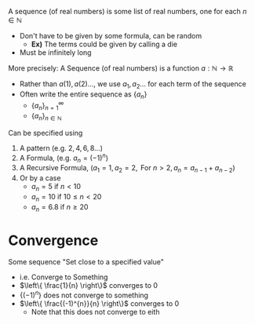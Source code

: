 A sequence (of real numbers) is some list of real numbers, one for each $n\in\mathbb{N}$ 
- Don't have to be given by some formula, can be random
	- **Ex)** The terms could be given by calling a die
- Must be infinitely long

More precisely:
 A Sequence (of real numbers) is a function $a:\mathbb{N} \to \mathbb{R}$
 - Rather than $a(1), a(2)\dots$, we use $a_{1}, a_{2}\dots$ for each term of the sequence
 - Often write the entire sequence as $\{a_{n}\}$
	 - $\{a_{n}\}^{\infty}_{n=1}$
	 - $\{a_{n}\}_{n\in\mathbb{N}}$

Can be specified using
1) A pattern (e.g. $2,4,6,8\dots$)
2) A Formula, (e.g. $a_{n}=(-1)^{n}$)
3) A Recursive Formula, ($a_{1}=1, a_{2}=2, \text{ For }n>2, a_{n}=a_{n-1}+a_{n-2}$)
4) Or by a case
	- $a_{n}=5 \text{ if }n<10$
	- $a_{n}=10 \text{ if }10\leq n<20$
	- $a_{n}=6.8 \text{ if }n\geq 20$

# Convergence
Some sequence "Set close to a specified value" 
- i.e. Converge to Something
- $\left\{ \frac{1}{n} \right\}$ converges to 0
- $\{(-1)^{n}\}$ does not converge to something
- $\left\{ \frac{(-1)^{n}}{n} \right\}$ converges to 0
	- Note that this does not converge to eith


